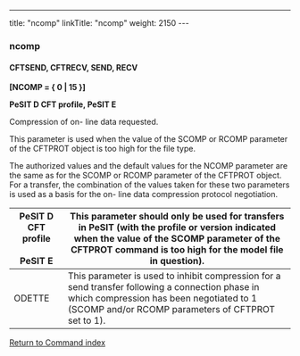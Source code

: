---
title: "ncomp"
linkTitle: "ncomp"
weight: 2150
--- <span id="ncomp"></span>

### ncomp

#### CFTSEND, CFTRECV, SEND, RECV

****[NCOMP = { 0 &#124; 15 }]****

****PeSIT D CFT profile, PeSIT E****

Compression of on- line data requested.

This parameter is used when the value of the SCOMP or RCOMP parameter
of the CFTPROT object is too high for the file type.

The authorized values and the default values for the NCOMP parameter
are the same as for the SCOMP or RCOMP parameter of the CFTPROT object.
For a transfer, the combination of the values taken for these two parameters
is used as a basis for the on- line data compression protocol negotiation.

| PeSIT D CFT profile<br /> <br /> PeSIT E | This parameter should only be used for transfers in PeSIT (with the profile or version indicated when the value of the SCOMP parameter of the CFTPROT command is too high for the model file in question). |
| --- | --- |
| ODETTE | This parameter is used to inhibit compression for a send transfer following a connection phase in which compression has been negotiated to 1 (SCOMP and/or RCOMP parameters of CFTPROT set to 1). |

[Return to Command index](../../)

